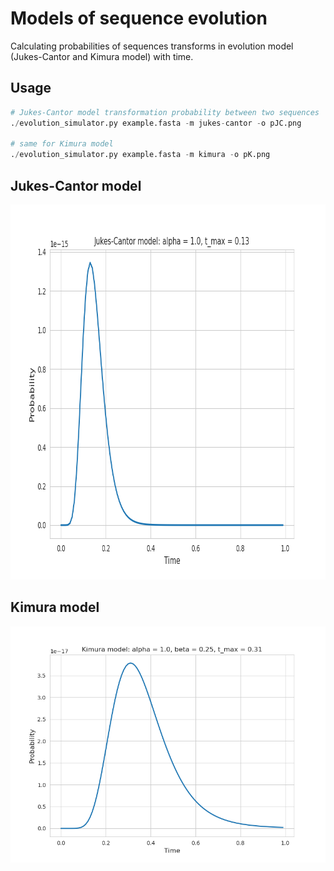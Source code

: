 # Models of sequence evolution
Calculating probabilities of sequences transforms in evolution model (Jukes-Cantor and Kimura model) with time.

## Usage
``` python
# Jukes-Cantor model transformation probability between two sequences
./evolution_simulator.py example.fasta -m jukes-cantor -o pJC.png

# same for Kimura model
./evolution_simulator.py example.fasta -m kimura -o pK.png
```

## Jukes-Cantor model
<img src="https://github.com/pd410668/Models_of_sequence_evolution/blob/main/demo/pJK.png" width="800" height="600">
<!-- ![pJK.png](https://github.com/pd410668/Models_of_sequence_evolution/blob/main/demo/pJK.png) -->

## Kimura model
![pJK.png](https://github.com/pd410668/Models_of_sequence_evolution/blob/main/demo/pK.png)
